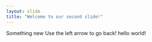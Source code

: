 ```yaml
---
layout: slide
title: "Welcome to our second slide!"
---
```

Something new
Use the left arrow to go back!
hello world!
